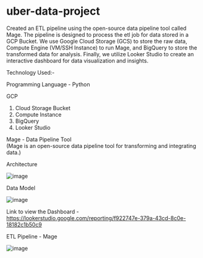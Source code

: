 # uber-data-project

Created an ETL pipeline using the open-source data pipeline tool called Mage. The pipeline is designed to process the etl job for data stored in a GCP Bucket. We use Google Cloud Storage (GCS) to store the raw data, Compute Engine (VM/SSH Instance) to run Mage, and BigQuery to store the transformed data for analysis. Finally, we utilize Looker Studio to create an interactive dashboard for data visualization and insights.


Technology Used:-

Programming Language - Python


GCP
1. Cloud Storage Bucket<br>
2. Compute Instance
3. BigQuery
4. Looker Studio


Mage - Data Pipeline Tool<br>
(Mage is an open-source data pipeline tool for transforming and integrating data.)<br>


Architecture

![image](https://github.com/naijilnj/uber-data-project/assets/110610851/7a7c1d56-8148-4be8-a7f1-35315e787fe7)


Data Model

![image](https://github.com/naijilnj/uber-data-project/assets/110610851/b66f716d-bc96-47f4-b02f-d8d06a7b7b2e)

Link to view the Dashboard - https://lookerstudio.google.com/reporting/f922747e-379a-43cd-8c0e-18182c1b50c9


ETL Pipeline - Mage

![image](https://github.com/naijilnj/uber-data-project/assets/110610851/83f68573-58a1-4262-a9fa-bd8a73e1cba2)


